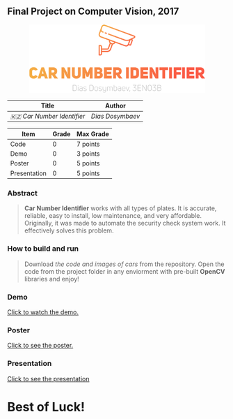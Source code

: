 ## Final Project on Computer Vision, 2017

<p align="center"><img src="img/projectlogo.png" width="405" height="156" /></p>


| Title                          | Author         |
| ------------------------------ | -------------- |
| _🇰🇿 Car Number Identifier_ | _Dias Dosymbaev_ |



| Item          | Grade | Max Grade  |
| ------------- | ----- | ---------- |
| Code          | 0     | 7 points   |
| Demo          | 0     | 3 points   |
| Poster        | 0     | 5 points   |
| Presentation  | 0     | 5 points   |

### Abstract
> **Car Number Identifier** works with all types of plates. It is accurate, reliable, easy to install, low maintenance, and very affordable. Originally, it was made to automate the security check system work. It effectively solves this problem.

### How to build and run
> Download *the code and images of cars* from the repository. Open the code from the project folder in any enviorment with pre-built **OpenCV** libraries and enjoy!

### Demo
[Click to watch the demo.](https://vimeo.com/218393991)

### Poster
[Click to see the poster.](pdf/CarNumberIdentifier.pdf)

### Presentation

[Click to see the presentation](pdf/presentation.pdf)

# Best of Luck!
